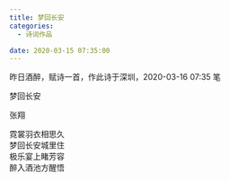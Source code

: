 ```yaml
---
title: 梦回长安
categories:
  - 诗词作品

date: 2020-03-15 07:35:00
---
```


昨日酒醉，赋诗一首，作此诗于深圳，2020-03-16 07:35 笔

<!-- more -->
<div class="poem">  
梦回长安

张翔

霓裳羽衣相思久  
梦回长安城里住  
极乐宴上睹芳容  
醉入酒池方醒悟

</div>
